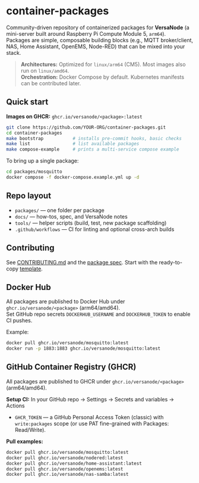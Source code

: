 # container-packages

Community-driven repository of containerized packages for **VersaNode** (a mini-server built around Raspberry Pi Compute Module 5, `arm64`).  
Packages are simple, composable building blocks (e.g., MQTT broker/client, NAS, Home Assistant, OpenEMS, Node-RED) that can be mixed into your stack.

> **Architectures:** Optimized for `linux/arm64` (CM5). Most images also run on `linux/amd64`.  
> **Orchestration:** Docker Compose by default. Kubernetes manifests can be contributed later.

## Quick start

**Images on GHCR:** `ghcr.io/versanode/<package>:latest`

```bash
git clone https://github.com/YOUR-ORG/container-packages.git
cd container-packages
make bootstrap           # installs pre-commit hooks, basic checks
make list                # list available packages
make compose-example     # prints a multi-service compose example
```

To bring up a single package:

```bash
cd packages/mosquitto
docker compose -f docker-compose.example.yml up -d
```

## Repo layout

- `packages/` — one folder per package
- `docs/` — how-tos, spec, and VersaNode notes
- `tools/` — helper scripts (build, test, new package scaffolding)
- `.github/workflows` — CI for linting and optional cross-arch builds

## Contributing

See [CONTRIBUTING.md](CONTRIBUTING.md) and the [package spec](docs/package-spec.md).
Start with the ready-to-copy [template](packages/template).


## Docker Hub

All packages are published to Docker Hub under `ghcr.io/versanode/<package>` (arm64/amd64).  
Set GitHub repo secrets `DOCKERHUB_USERNAME` and `DOCKERHUB_TOKEN` to enable CI pushes.

Example:
```bash
docker pull ghcr.io/versanode/mosquitto:latest
docker run -p 1883:1883 ghcr.io/versanode/mosquitto:latest
```


## GitHub Container Registry (GHCR)

All packages are published to GHCR under `ghcr.io/versanode/<package>` (arm64/amd64).

**Setup CI:** In your GitHub repo → Settings → Secrets and variables → Actions
- `GHCR_TOKEN` — a GitHub Personal Access Token (classic) with `write:packages` scope (or use PAT fine-grained with Packages: Read/Write).

**Pull examples:**
```bash
docker pull ghcr.io/versanode/mosquitto:latest
docker pull ghcr.io/versanode/nodered:latest
docker pull ghcr.io/versanode/home-assistant:latest
docker pull ghcr.io/versanode/openems:latest
docker pull ghcr.io/versanode/nas-samba:latest
```
